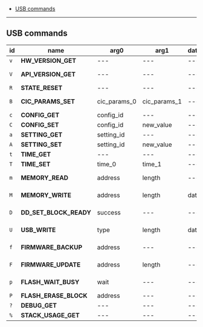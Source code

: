 - [USB commands](#usb-commands)

---

## USB commands

| id  | name                   | arg0         | arg1         | data | response         | description                                         |
| --- | ---------------------- | ------------ | ------------ | ---- | ---------------- | --------------------------------------------------- |
| `v` | **HW_VERSION_GET**     | ---          | ---          | ---  | hw_version       | Get HW version                                      |
| `V` | **API_VERSION_GET**    | ---          | ---          | ---  | api_version      | Get USB command API version                         |
| `R` | **STATE_RESET**        | ---          | ---          | ---  | ---              | Reset entire flashcart state                        |
| `B` | **CIC_PARAMS_SET**     | cic_params_0 | cic_params_1 | ---  | ---              | Set CIC disable/mode/seed/checksum                  |
| `c` | **CONFIG_GET**         | config_id    | ---          | ---  | current_value    | Get config option                                   |
| `C` | **CONFIG_SET**         | config_id    | new_value    | ---  | ---              | Set config option                                   |
| `a` | **SETTING_GET**        | setting_id   | ---          | ---  | current_value    | Get persistent setting                              |
| `A` | **SETTING_SET**        | setting_id   | new_value    | ---  | ---              | Set persistent setting                              |
| `t` | **TIME_GET**           | ---          | ---          | ---  | time             | Get current RTC value                               |
| `T` | **TIME_SET**           | time_0       | time_1       | ---  | ---              | Set RTC value                                       |
| `m` | **MEMORY_READ**        | address      | length       | ---  | data             | Read data from specified memory address             |
| `M` | **MEMORY_WRITE**       | address      | length       | data | ---              | Write data to specified memory address              |
| `D` | **DD_SET_BLOCK_READY** | success      | ---          | ---  | ---              | Notify flashcart about 64DD block readiness         |
| `U` | **USB_WRITE**          | type         | length       | data | N/A              | Send data to be received by app running on N64      |
| `f` | **FIRMWARE_BACKUP**    | address      | ---          | ---  | status/length    | Backup firmware to specified memory address         |
| `F` | **FIRMWARE_UPDATE**    | address      | length       | ---  | status           | Update firmware from specified memory address       |
| `p` | **FLASH_WAIT_BUSY**    | wait         | ---          | ---  | erase_block_size | Wait until flash ready / get flash block erase size |
| `P` | **FLASH_ERASE_BLOCK**  | address      | ---          | ---  | ---              | Start flash block erase                             |
| `?` | **DEBUG_GET**          | ---          | ---          | ---  | debug_data       | Get internal FPGA debug info                        |
| `%` | **STACK_USAGE_GET**    | ---          | ---          | ---  | stack_usage      | Get per task stack usage                            |
